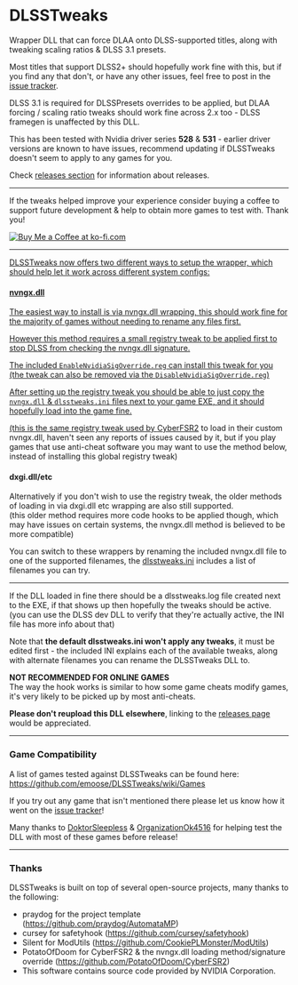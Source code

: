 # DLSSTweaks

Wrapper DLL that can force DLAA onto DLSS-supported titles, along with tweaking scaling ratios & DLSS 3.1 presets.

Most titles that support DLSS2+ should hopefully work fine with this, but if you find any that don't, or have any other issues, feel free to post in the [issue tracker](https://github.com/emoose/DLSSTweaks/issues).

DLSS 3.1 is required for DLSSPresets overrides to be applied, but DLAA forcing / scaling ratio tweaks should work fine across 2.x too - DLSS framegen is unaffected by this DLL.

This has been tested with Nvidia driver series **528** & **531** - earlier driver versions are known to have issues, recommend updating if DLSSTweaks doesn't seem to apply to any games for you.

Check [releases section](https://github.com/emoose/DLSSTweaks/releases) for information about releases.

---

If the tweaks helped improve your experience consider buying a coffee to support future development & help to obtain more games to test with. Thank you!

<a href='https://ko-fi.com/emoose' target='_blank'><img src='https://i.imgur.com/I3zDqrO.png' border='0' alt='Buy Me a Coffee at ko-fi.com' />

---

DLSSTweaks now offers two different ways to setup the wrapper, which should help let it work across different system configs:

#### nvngx.dll
The easiest way to install is via nvngx.dll wrapping, this should work fine for the majority of games without needing to rename any files first.

However this method requires a small registry tweak to be applied first to stop DLSS from checking the nvngx.dll signature.

The included `EnableNvidiaSigOverride.reg` can install this tweak for you (the tweak can also be removed via the `DisableNvidiaSigOverride.reg`)

After setting up the registry tweak you should be able to just copy the `nvngx.dll` & `dlsstweaks.ini` files next to your game EXE, and it should hopefully load into the game fine.

(this is the same registry tweak used by [CyberFSR2](https://github.com/PotatoOfDoom/CyberFSR2) to load in their custom nvngx.dll, haven't seen any reports of issues caused by it, but if you play games that use anti-cheat software you may want to use the method below, instead of installing this global registry tweak)

#### dxgi.dll/etc
Alternatively if you don't wish to use the registry tweak, the older methods of loading in via dxgi.dll etc wrapping are also still supported.  
(this older method requires more code hooks to be applied though, which may have issues on certain systems, the nvngx.dll method is believed to be more compatible)

You can switch to these wrappers by renaming the included nvngx.dll file to one of the supported filenames, the [dlsstweaks.ini](https://github.com/emoose/DLSSTweaks/blob/master/dlsstweaks.ini) includes a list of filenames you can try.

---

If the DLL loaded in fine there should be a dlsstweaks.log file created next to the EXE, if that shows up then hopefully the tweaks should be active. 
(you can use the DLSS dev DLL to verify that they're actually active, the INI file has more info about that)

Note that **the default dlsstweaks.ini won't apply any tweaks**, it must be edited first - the included INI explains each of the available tweaks, along with alternate filenames you can rename the DLSSTweaks DLL to.

**NOT RECOMMENDED FOR ONLINE GAMES**  
The way the hook works is similar to how some game cheats modify games, it's very likely to be picked up by most anti-cheats.

**Please don't reupload this DLL elsewhere**, linking to the [releases page](https://github.com/emoose/DLSSTweaks/releases) would be appreciated.

---
### Game Compatibility
A list of games tested against DLSSTweaks can be found here: https://github.com/emoose/DLSSTweaks/wiki/Games

If you try out any game that isn't mentioned there please let us know how it went on the [issue tracker](https://github.com/emoose/DLSSTweaks/issues)!

Many thanks to [DoktorSleepless](https://www.reddit.com/user/DoktorSleepless) & [OrganizationOk4516](https://www.reddit.com/user/OrganizationOk4516) for helping test the DLL with most of these games before release!

---
### Thanks
DLSSTweaks is built on top of several open-source projects, many thanks to the following:

- praydog for the project template (https://github.com/praydog/AutomataMP)
- cursey for safetyhook (https://github.com/cursey/safetyhook)
- Silent for ModUtils (https://github.com/CookiePLMonster/ModUtils)
- PotatoOfDoom for CyberFSR2 & the nvngx.dll loading method/signature override (https://github.com/PotatoOfDoom/CyberFSR2)
- This software contains source code provided by NVIDIA Corporation.

